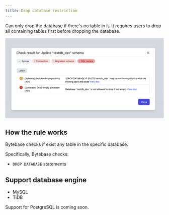 ```yaml
---
title: Drop database restriction
---
```


Can only drop the database if there's no table in it.
It requires users to drop all containing tables first before dropping the database.

![schema-review-drop-empty-db](/static/docs/schema-review-drop-empty-db.webp)

## How the rule works

Bytebase checks if exist any table in the specific database.

Specifically, Bytebase checks:

- `DROP DATABASE` statements

## Support database engine

- MySQL
- TiDB

Support for PostgreSQL is coming soon.
